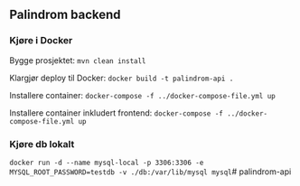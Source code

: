 ## Palindrom backend

### Kjøre i Docker

Bygge prosjektet: `mvn clean install`

Klargjør deploy til Docker: `docker build -t palindrom-api .`

Installere container: `docker-compose -f ../docker-compose-file.yml up`

Installere container inkludert frontend: `docker-compose -f ../docker-compose-file.yml up`

### Kjøre db lokalt

`docker run -d --name mysql-local -p 3306:3306 -e MYSQL_ROOT_PASSWORD=testdb -v ./db:/var/lib/mysql mysql`# palindrom-api
